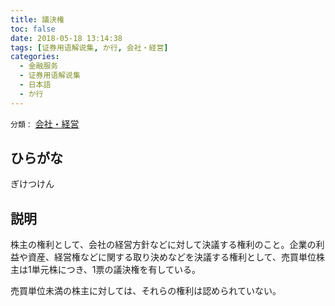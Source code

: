 ```yaml
---
title: 議決権
toc: false
date: 2018-05-18 13:14:38
tags: [证券用语解说集, か行, 会社・経営]
categories:
  - 金融服务
  - 证券用语解说集
  - 日本語
  - か行
---
```


`分類：` [会社・経営](/tags/会社・経営/)

## ひらがな

ぎけつけん

## 説明

株主の権利として、会社の経営方針などに対して決議する権利のこと。企業の利益や資産、経営権などに関する取り決めなどを決議する権利として、売買単位株主は1単元株につき、1票の議決権を有している。

売買単位未満の株主に対しては、それらの権利は認められていない。
